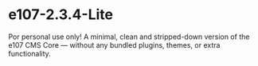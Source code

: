 # e107-2.3.4-Lite
Por personal use only!  A minimal, clean and stripped-down version of the e107 CMS Core — without any bundled plugins, themes, or extra functionality.  
